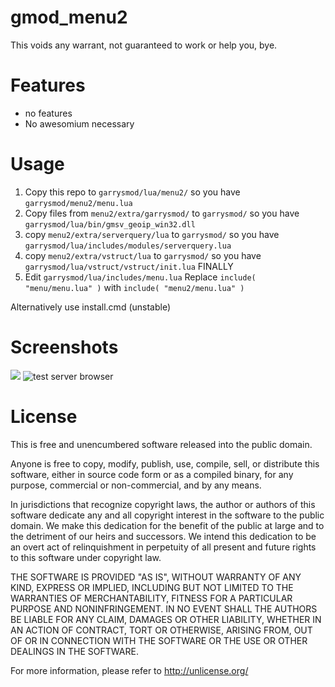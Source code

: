 # gmod_menu2
This voids any warrant, not guaranteed to work or help you, bye.

Features
=======
 - no features
 - No awesomium necessary
 
Usage
=======
 1. Copy this repo to ```garrysmod/lua/menu2/``` so you have ```garrysmod/menu2/menu.lua```
 2. Copy files from ```menu2/extra/garrysmod/``` to ```garrysmod/``` so you have ```garrysmod/lua/bin/gmsv_geoip_win32.dll```
 3. copy ```menu2/extra/serverquery/lua``` to ```garrysmod/``` so you have ```garrysmod/lua/includes/modules/serverquery.lua```
 4. copy ```menu2/extra/vstruct/lua``` to ```garrysmod/``` so you have ```garrysmod/lua/vstruct/vstruct/init.lua```
FINALLY
 5. Edit ```garrysmod/lua/includes/menu.lua```
Replace ```include( "menu/menu.lua" )``` with ```include( "menu2/menu.lua" )```

Alternatively use install.cmd (unstable)

Screenshots
=======
![](http://i.imgur.com/lh647tj.png)
![test server browser](http://i.imgur.com/BBIHmyC.png)

License
=======
This is free and unencumbered software released into the public domain.

Anyone is free to copy, modify, publish, use, compile, sell, or
distribute this software, either in source code form or as a compiled
binary, for any purpose, commercial or non-commercial, and by any
means.

In jurisdictions that recognize copyright laws, the author or authors
of this software dedicate any and all copyright interest in the
software to the public domain. We make this dedication for the benefit
of the public at large and to the detriment of our heirs and
successors. We intend this dedication to be an overt act of
relinquishment in perpetuity of all present and future rights to this
software under copyright law.

THE SOFTWARE IS PROVIDED "AS IS", WITHOUT WARRANTY OF ANY KIND,
EXPRESS OR IMPLIED, INCLUDING BUT NOT LIMITED TO THE WARRANTIES OF
MERCHANTABILITY, FITNESS FOR A PARTICULAR PURPOSE AND NONINFRINGEMENT.
IN NO EVENT SHALL THE AUTHORS BE LIABLE FOR ANY CLAIM, DAMAGES OR
OTHER LIABILITY, WHETHER IN AN ACTION OF CONTRACT, TORT OR OTHERWISE,
ARISING FROM, OUT OF OR IN CONNECTION WITH THE SOFTWARE OR THE USE OR
OTHER DEALINGS IN THE SOFTWARE.

For more information, please refer to <http://unlicense.org/>
